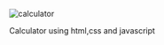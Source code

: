 ![calculator](https://user-images.githubusercontent.com/109617226/187039689-9d5a8b1b-3815-4cd0-b253-71f0fa8249f5.png)

Calculator using html,css and javascript
